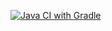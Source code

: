 [![Java CI with Gradle](https://github.com/Yedinorozhik/Patterns-1/actions/workflows/gradle.yml/badge.svg)](https://github.com/Yedinorozhik/Patterns-1/actions/workflows/gradle.yml)
